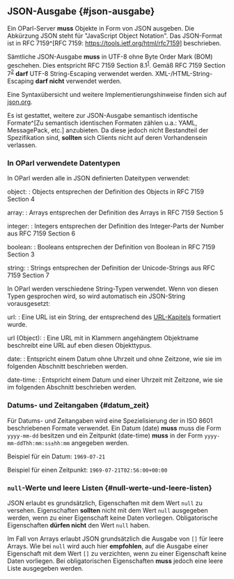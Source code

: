 ## JSON-Ausgabe {#json-ausgabe}

Ein OParl-Server **muss** Objekte in Form von JSON ausgeben. Die Abkürzung JSON steht für "JavaScript Object Notation". Das JSON-Format ist in RFC 7159^[RFC 7159: <https://tools.ietf.org/html/rfc7159>] beschrieben.

Sämtliche JSON-Ausgabe **muss** in UTF-8 ohne Byte Order Mark (BOM) geschehen. Dies entspricht RFC 7159 Section 8.1<sup id="fnref:fn-rfc7159-81"><a href="#fn:fn-rfc7159-81" class="footnote-ref">1</a></sup>. Gemäß RFC 7159 Section 7<sup id="fnref:fn-rfc7159-7"><a href="#fn:fn-rfc7159-7" class="footnote-ref">2</a></sup> **darf** UTF-8 String-Escaping verwendet werden. XML-/HTML-String-Escaping **darf nicht** verwendet werden.

Eine Syntaxübersicht und weitere Implementierungshinweise finden sich auf [json.org](http://json.org/).

Es ist gestattet, weitere zur JSON-Ausgabe semantisch identische Formate^[Zu semantisch identischen Formaten zählen u.a.: YAML, MessagePack, etc.] anzubieten. Da diese jedoch nicht Bestandteil der Spezifikation sind, **sollten** sich Clients nicht auf deren Vorhandensein verlassen.

### In OParl verwendete Datentypen

In OParl werden alle in JSON definierten Dateitypen verwendet:

object:
:   Objects entsprechen der Definition des Objects in RFC 7159 Section 4

array:
:   Arrays entsprechen der Definition des Arrays in RFC 7159 Section 5

integer:
:   Integers entsprechen der Definition des Integer-Parts der Number aus RFC 7159 Section 6

boolean:
:   Booleans entsprechen der Definition von Boolean in RFC 7159 Section 3

string:
:   Strings entsprechen der Definition der Unicode-Strings aus RFC 7159 Section 7

In OParl werden verschiedene String-Typen verwendet. Wenn von diesen Typen gesprochen wird, so wird automatisch ein JSON-String vorausgesetzt:

url:
:   Eine URL ist ein String, der entsprechend des [URL-Kapitels](#urls) formatiert wurde.

url (Object):
:   Eine URL mit in Klammern angehängtem Objektname beschreibt eine URL auf eben diesen Objekttypus.

date:
:   Entspricht einem Datum ohne Uhrzeit und ohne Zeitzone, wie sie im folgenden Abschnitt beschrieben werden.

date-time:
:   Entspricht einem Datum und einer Uhrzeit mit Zeitzone, wie sie im folgenden Abschnitt beschrieben werden.

### Datums- und Zeitangaben {#datum_zeit}

Für Datums- und Zeitangaben wird eine Spezielisierung der in ISO 8601 beschriebenen Formate verwendet. Ein Datum (date) **muss** muss die Form `yyyy-mm-dd` besitzen und ein Zeitpunkt (date-time) **muss** in der Form `yyyy-mm-ddThh:mm:ss±hh:mm` angegeben werden.

Beispiel für ein Datum: `1969-07-21`

Beispiel für einen Zeitpunkt: `1969-07-21T02:56:00+00:00`

### `null`-Werte und leere Listen {#null-werte-und-leere-listen}

JSON erlaubt es grundsätzlich, Eigenschaften mit dem Wert `null` zu versehen. Eigenschaften **sollten** nicht mit dem Wert `null` ausgegeben werden, wenn zu einer Eigenschaft keine Daten vorliegen. Obligatorische Eigenschaften **dürfen nicht** den Wert `null` haben.

Im Fall von Arrays erlaubt JSON grundsätzlich die Ausgabe von `[]` für leere Arrays. Wie bei `null` wird auch hier **empfohlen**, auf die Ausgabe einer Eigenschaft mit dem Wert `[]` zu verzichten, wenn zu einer Eigenschaft keine Daten vorliegen. Bei obligatorischen Eigenschaften **muss** jedoch eine leere Liste ausgegeben werden.

[^fn-rfc7159-81]:    
    [RFC 7159 Section 8.1](https://tools.ietf.org/html/rfc7159#section-8.1)&#160;[&#8617;](#fnref:fn-rfc7159-81){.footnote-backref}

[^fn-rfc7159-7]:    
    [RFC 7159 Section 7](https://tools.ietf.org/html/rfc7159#section-7)&#160;[&#8617;](#fnref:fn-rfc7159-7){.footnote-backref}